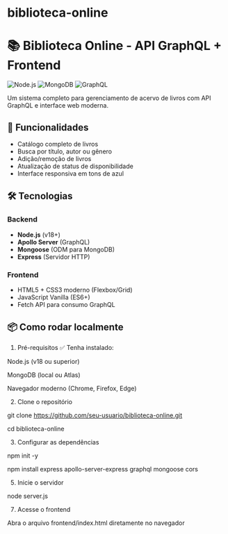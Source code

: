 # biblioteca-online
# 📚 Biblioteca Online - API GraphQL + Frontend

![Node.js](https://img.shields.io/badge/Node.js-18.x-green)
![MongoDB](https://img.shields.io/badge/MongoDB-5.0+-brightgreen)
![GraphQL](https://img.shields.io/badge/GraphQL-16.8.1-pink)

Um sistema completo para gerenciamento de acervo de livros com API GraphQL e interface web moderna.

## 🚀 Funcionalidades

- Catálogo completo de livros
- Busca por título, autor ou gênero
- Adição/remoção de livros
- Atualização de status de disponibilidade
- Interface responsiva em tons de azul

## 🛠 Tecnologias

### Backend
- **Node.js** (v18+)
- **Apollo Server** (GraphQL)
- **Mongoose** (ODM para MongoDB)
- **Express** (Servidor HTTP)

### Frontend
- HTML5 + CSS3 moderno (Flexbox/Grid)
- JavaScript Vanilla (ES6+)
- Fetch API para consumo GraphQL

## 📦 Como rodar localmente

1. Pré-requisitos
✅ Tenha instalado:

  Node.js (v18 ou superior)

  MongoDB (local ou Atlas)

  Navegador moderno (Chrome, Firefox, Edge)

2. Clone o repositório

  git clone https://github.com/seu-usuario/biblioteca-online.git

  cd biblioteca-online

3. Configurar as dependências

  npm init -y

  npm install express apollo-server-express graphql mongoose cors

5. Inicie o servidor

  node server.js

7. Acesse o frontend

  Abra o arquivo frontend/index.html diretamente no navegador
